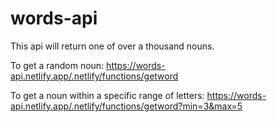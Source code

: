 # words-api

This api will return one of over a thousand nouns. 

To get a random noun: 
https://words-api.netlify.app/.netlify/functions/getword

To get a noun within a specific range of letters: 
https://words-api.netlify.app/.netlify/functions/getword?min=3&max=5